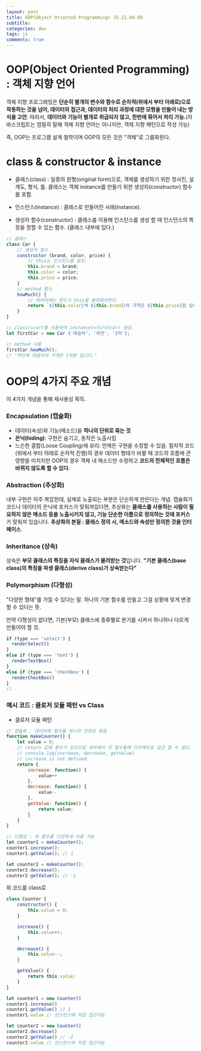 ```yaml
---  
layout: post  
title: OOP(Object Oriented Programming) JS 21.04.09
subtitle: 
categories: dev
tags: js
comments: true  
--- 
```


# OOP(Object Oriented Programming) : 객체 지향 언어

객체 지향 프로그래밍은 **단순히 별개의 변수와 함수로 순차적(위에서 부터 아래로)으로 작동하는 것을 넘어, 데이터의 접근과, 데이터의 처리 과정에 대한 모형을 만들어 내는 방식을 고안**. 따라서, **데이터와 기능이 별개로 취급되지 않고, 한번에 묶어서 처리 가능.**(자바스크립트는 엄밀히 말해 객체 지향 언어는 아니지만, 객체 지향 패턴으로 작성 가능)

즉, OOP는 프로그램 설계 철학이며 OOP의 모든 것은 "객체"로 그룹화된다.

# class & constructor & instance 

- 클래스(class) : 일종의 원형(original form)으로, 객체를 생성하기 위한 청사진, 설계도, 형식, 틀. 클래스는 객체 instance를 만들기 위한 생성자(constructor) 함수를 포함.

- 인스턴스(instance) : 클래스로 만들어진 사례(instance).

- 생성자 함수(constructor) : 클래스를 이용해 인스턴스를 생성 할 때 인스턴스의 특징을 정할 수 있는 함수. (클래스 내부에 있다.)

```js
// 클래스
class Car {
    // 생성자 함수
    constructor (brand, color, price) {
        // this는 인스턴스를 참조.
        this.brand = brand;
        this.color = color;
        this.price = price;
    }
    // method 함수.
    howMuch() {
        // 파미터에는 반드시 this를 붙여줘야한다.
        return `${this.color}색 ${this.brand}의 가격은 ${this.price}원 입니다.`
    }
}

// class(=car)를 사용하여 instance(=firstcar) 생성.
let firstCar = new Car ('테슬라', '하얀', '1억');

// method 사용
firstCar.howMuch();
// "하얀색 테슬라의 가격은 1억원 입니다."
```

# OOP의 4가지 주요 개념
이 4가지 개념을 통해 재사용성 획득.

### Encapsulation (캡슐화)

- 데이터(속성)와 기능(메소드)을 **하나의 단위로 묶는 것**
- **은닉(hiding)**: 구현은 숨기고, 동작은 노출시킴
- 느슨한 결합(Loose Coupling)에 유리: 언제든 구현을 수정할 수 있음. 절차적 코드(위에서 부터 아래로 순차적 진행)의 경우 데이터 형태가 바뀔 때 코드의 흐름에 큰 영향을 미치지만 OOP의 경우 객체 내 메소드만 수정하고 **코드의 전체적인 흐름은 바뀌지 않도록 할 수 있다.**

### Abstraction (추상화)
내부 구현은 아주 복잡한데, 실제로 노출되는 부분은 단순하게 만든다는 개념. 캡슐화가 코드나 데이터의 은닉에 포커스가 맞춰져있다면, 추상화는 **클래스를 사용하는 사람이 필요하지 않은 메소드 등을 노출시키지 않고, 기능 단순한 이름으로 정의하는 것에 포커스**가 맞춰져 있습니다. **추상화의 본질 : 클래스 정의 시, 메소드와 속성만 정의한 것을 인터페이스**.

### Inheritance (상속)

상속은 **부모 클래스의 특징을 자식 클래스가 물려받는 것**입니다. **"기본 클래스(base class)의 특징을 파생 클래스(derive class)가 상속받는다"**

### Polymorphism (다형성)

"다양한 형태"를 가질 수 있다는 말. 하나의 기본 함수를 만들고 그걸 상황에 맞게 변경할 수 있다는 뜻.

만약 다형성이 없다면, 기본(부모) 클래스에 종류별로 분기를 시켜서 하나하나 다르게 만들어야 할 것.

```js
if (type === 'select') {
  renderSelect()
}
else if (type === 'text') {
  renderTextBox()
}
else if (type === 'checkbox') {
  renderCheckBox()
}
//...
```

### 예시 코드 : 클로저 모듈 패턴 vs Class

- 클로저 모듈 패턴

```js
// 캡슐화 : 데이터와 함수를 하나의 단위로 묶음
function makeCounter() {
    let value = 0;
    // return 값에 함수가 있으므로 외부에서 이 함수들에 다이렉트로 접근 할 수 없다.
    // console.log(increase, decrease, getValue)  
    // increase is not defined.
    return {
        increase: function() {
            value++
        },
        decrease: function() {
            value--
        },
        getValue: function() {
            return value;
        }
    }
}

// 다형성 : 위 함수를 다양하게 사용 가능
let counter1 = makeCounter();
counter1.increase();
counter1.getValue(); // 1

let counter2 = makeCounter();
counter2.decrease();
counter2.getValue(); // -1
```

위 코드를 class로

```js
class Counter {
    constructor() {
        this.value = 0;
    }

    increase() {
        this.value++;
    }

    decrease() {
        this.value--;
    }

    getValue() {
        return this.value;
    }
}

let counter1 = new Counter()
counter1.increase()
counter1.getValue() // 1
counter1.value // 인스턴스에 직접 접근가능

let counter2 = new Counter()
counter2.decrease()
counter2.getValue() // -2
counter2.value // 인스턴스에 직접 접근가능
```